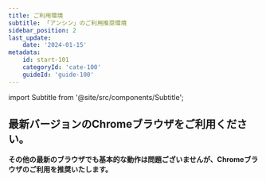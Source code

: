 ```yaml
---
title: ご利用環境
subtitle: 「アンシン」のご利用推奨環境 
sidebar_position: 2
last_update: 
    date: '2024-01-15'
metadata: 
    id: start-101
    categoryId: 'cate-100'
    guideId: 'guide-100'
---
```

import Subtitle from '@site/src/components/Subtitle';

<Subtitle text={frontMatter.subtitle} />

## 最新バージョンのChromeブラウザをご利用ください。

**その他の最新のブラウザでも基本的な動作は問題ございませんが、Chromeブラウザのご利用を推奨いたします。**